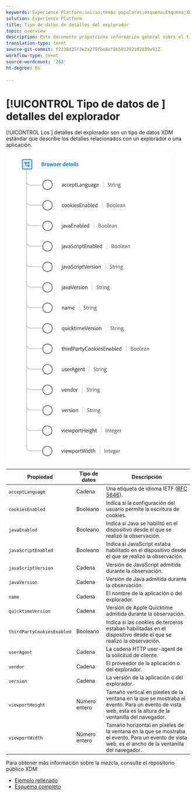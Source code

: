 ```yaml
---
keywords: Experience Platform;inicio;temas populares;esquema;Esquema;XDM;campos;esquemas;Esquemas;explorador;detalles del explorador;tipo de datos;tipo de datos;tipo de datos;
solution: Experience Platform
title: Tipo de datos de detalles del explorador
topic: overview
description: Este documento proporciona información general sobre el tipo de datos XDM Detalles del explorador.
translation-type: tm+mt
source-git-commit: f2238d35f3e2a279fbe8ef8b581282102039e932
workflow-type: tm+mt
source-wordcount: '262'
ht-degree: 6%

---
```



# [!UICONTROL Tipo de datos de ] detalles del explorador

[!UICONTROL Los ] detalles del explorador son un tipo de datos XDM estándar que describe los detalles relacionados con un explorador o una aplicación.

<img src="../images/data-types/browser-details.png" width="450" /><br />

| Propiedad | Tipo de datos | Descripción |
| --- | --- | --- |
| `acceptLanguage` | Cadena | Una etiqueta de idioma IETF ([RFC 5646](https://tools.ietf.org/html/rfc5646)). |
| `cookiesEnabled` | Booleano | Indica si la configuración del usuario permite la escritura de cookies. |
| `javaEnabled` | Booleano | Indica si Java se habilitó en el dispositivo desde el que se realizó la observación. |
| `javaScriptEnabled` | Booleano | Indica si JavaScript estaba habilitado en el dispositivo desde el que se realizó la observación. |
| `javaScriptVersion` | Cadena | Versión de JavaScript admitida durante la observación. |
| `javaVersion` | Cadena | Versión de Java admitida durante la observación. |
| `name` | Cadena | El nombre de la aplicación o del explorador. |
| `quicktimeVersion` | Cadena | Versión de Apple Quicktime admitida durante la observación. |
| `thirdPartyCookiesEnabled` | Booleano | Indica si las cookies de terceros estaban habilitadas en el dispositivo desde el que se realizó la observación. |
| `userAgent` | Cadena | La cadena HTTP user-agent de la solicitud de cliente. |
| `vendor` | Cadena | El proveedor de la aplicación o del explorador. |
| `version` | Cadena | La versión de la aplicación o del explorador. |
| `viewportHeight` | Número entero | Tamaño vertical en píxeles de la ventana en la que se mostraba el evento. Para un evento de vista web, esta es la altura de la ventanilla del navegador. |
| `viewportWidth` | Número entero | Tamaño horizontal en píxeles de la ventana en la que se mostraba el evento. Para un evento de vista web, es el ancho de la ventanilla del navegador. |

Para obtener más información sobre la mezcla, consulte el repositorio público XDM:

* [Ejemplo rellenado](https://github.com/adobe/xdm/blob/master/components/datatypes/browserdetails.example.1.json)
* [Esquema completo](https://github.com/adobe/xdm/blob/master/components/datatypes/browserdetails.schema.json)